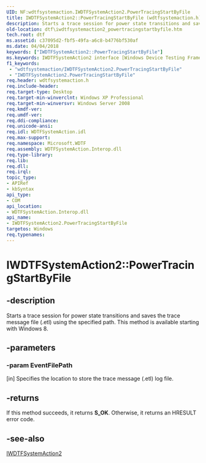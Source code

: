 ```yaml
---
UID: NF:wdtfsystemaction.IWDTFSystemAction2.PowerTracingStartByFile
title: IWDTFSystemAction2::PowerTracingStartByFile (wdtfsystemaction.h)
description: Starts a trace session for power state transitions and saves the trace message file (.etl) using the specified path. This method is available starting with Windows 8.
old-location: dtf\iwdtfsystemaction2_powertracingstartbyfile.htm
tech.root: dtf
ms.assetid: c37095d2-fbf5-49fa-a6c8-b4776bf530af
ms.date: 04/04/2018
keywords: ["IWDTFSystemAction2::PowerTracingStartByFile"]
ms.keywords: IWDTFSystemAction2 interface [Windows Device Testing Framework],PowerTracingStartByFile method, IWDTFSystemAction2.PowerTracingStartByFile, IWDTFSystemAction2::PowerTracingStartByFile, Microsoft.WDTF.IWDTFSystemAction2.PowerTracingStartByFile, Microsoft::WDTF::IWDTFSystemAction2::PowerTracingStartByFile, PowerTracingStartByFile, PowerTracingStartByFile method [Windows Device Testing Framework], PowerTracingStartByFile method [Windows Device Testing Framework],IWDTFSystemAction2 interface, dtf.iwdtfsystemaction2_powertracingstartbyfile, wdtfsystemaction/IWDTFSystemAction2::PowerTracingStartByFile
f1_keywords:
 - "wdtfsystemaction/IWDTFSystemAction2.PowerTracingStartByFile"
 - "IWDTFSystemAction2.PowerTracingStartByFile"
req.header: wdtfsystemaction.h
req.include-header: 
req.target-type: Desktop
req.target-min-winverclnt: Windows XP Professional
req.target-min-winversvr: Windows Server 2008
req.kmdf-ver: 
req.umdf-ver: 
req.ddi-compliance: 
req.unicode-ansi: 
req.idl: WDTFSystemAction.idl
req.max-support: 
req.namespace: Microsoft.WDTF
req.assembly: WDTFSystemAction.Interop.dll
req.type-library: 
req.lib: 
req.dll: 
req.irql: 
topic_type:
- APIRef
- kbSyntax
api_type:
- COM
api_location:
- WDTFSystemAction.Interop.dll
api_name:
- IWDTFSystemAction2.PowerTracingStartByFile
targetos: Windows
req.typenames: 
---
```


# IWDTFSystemAction2::PowerTracingStartByFile


## -description


Starts a trace session for power state transitions and saves the trace message file (.etl) using the specified path. This method is available starting with Windows 8.



## -parameters




### -param EventFilePath 
[in]
Specifies the location to store the trace message (.etl)
    log file.


## -returns



If this method succeeds, it returns **S_OK**. Otherwise, it returns an HRESULT error code.




## -see-also




<a href="https://docs.microsoft.com/windows-hardware/drivers/ddi/wdtfsystemaction/nn-wdtfsystemaction-iwdtfsystemaction2">IWDTFSystemAction2</a>
 

 

